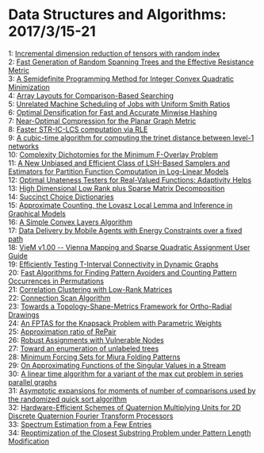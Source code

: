 # Data Structures and Algorithms: 2017/3/15-21  
1: [Incremental dimension reduction of tensors with random index](https://doi.org/10.48550/arXiv.1103.3585)  
2: [Fast Generation of Random Spanning Trees and the Effective Resistance  Metric](https://doi.org/10.48550/arXiv.1501.00267)  
3: [A Semidefinite Programming Method for Integer Convex Quadratic  Minimization](https://doi.org/10.48550/arXiv.1504.07672)  
4: [Array Layouts for Comparison-Based Searching](https://doi.org/10.48550/arXiv.1509.05053)  
5: [Unrelated Machine Scheduling of Jobs with Uniform Smith Ratios](https://doi.org/10.48550/arXiv.1607.07631)  
6: [Optimal Densification for Fast and Accurate Minwise Hashing](https://doi.org/10.48550/arXiv.1703.04664)  
7: [Near-Optimal Compression for the Planar Graph Metric](https://doi.org/10.48550/arXiv.1703.04814)  
8: [Faster STR-IC-LCS computation via RLE](https://doi.org/10.48550/arXiv.1703.04954)  
9: [A cubic-time algorithm for computing the trinet distance between level-1  networks](https://doi.org/10.48550/arXiv.1703.05097)  
10: [Complexity Dichotomies for the Minimum F-Overlay Problem](https://doi.org/10.48550/arXiv.1703.05156)  
11: [A New Unbiased and Efficient Class of LSH-Based Samplers and Estimators  for Partition Function Computation in Log-Linear Models](https://doi.org/10.48550/arXiv.1703.05160)  
12: [Optimal Unateness Testers for Real-Valued Functions: Adaptivity Helps](https://doi.org/10.48550/arXiv.1703.05199)  
13: [High Dimensional Low Rank plus Sparse Matrix Decomposition](https://doi.org/10.48550/arXiv.1502.00182)  
14: [Succinct Choice Dictionaries](https://doi.org/10.48550/arXiv.1604.06058)  
15: [Approximate Counting, the Lovasz Local Lemma and Inference in Graphical  Models](https://doi.org/10.48550/arXiv.1610.04317)  
16: [A Simple Convex Layers Algorithm](https://doi.org/10.48550/arXiv.1702.06829)  
17: [Data Delivery by Mobile Agents with Energy Constraints over a fixed path](https://doi.org/10.48550/arXiv.1703.05496)  
18: [VieM v1.00 -- Vienna Mapping and Sparse Quadratic Assignment User Guide](https://doi.org/10.48550/arXiv.1703.05509)  
19: [Efficiently Testing T-Interval Connectivity in Dynamic Graphs](https://doi.org/10.48550/arXiv.1502.00089)  
20: [Fast Algorithms for Finding Pattern Avoiders and Counting Pattern  Occurrences in Permutations](https://doi.org/10.48550/arXiv.1509.08216)  
21: [Correlation Clustering with Low-Rank Matrices](https://doi.org/10.48550/arXiv.1611.07305)  
22: [Connection Scan Algorithm](https://doi.org/10.48550/arXiv.1703.05997)  
23: [Towards a Topology-Shape-Metrics Framework for Ortho-Radial Drawings](https://doi.org/10.48550/arXiv.1703.06040)  
24: [An FPTAS for the Knapsack Problem with Parametric Weights](https://doi.org/10.48550/arXiv.1703.06048)  
25: [Approximation ratio of RePair](https://doi.org/10.48550/arXiv.1703.06061)  
26: [Robust Assignments with Vulnerable Nodes](https://doi.org/10.48550/arXiv.1703.06074)  
27: [Toward an enumeration of unlabeled trees](https://doi.org/10.48550/arXiv.1703.06113)  
28: [Minimum Forcing Sets for Miura Folding Patterns](https://doi.org/10.48550/arXiv.1410.2231)  
29: [On Approximating Functions of the Singular Values in a Stream](https://doi.org/10.48550/arXiv.1604.08679)  
30: [A linear time algorithm for a variant of the max cut problem in series  parallel graphs](https://doi.org/10.48550/arXiv.1606.05240)  
31: [Asymptotic expansions for moments of number of comparisons used by the  randomized quick sort algorithm](https://doi.org/10.48550/arXiv.1610.05656)  
32: [Hardware-Efficient Schemes of Quaternion Multiplying Units for 2D  Discrete Quaternion Fourier Transform Processors](https://doi.org/10.48550/arXiv.1703.06320)  
33: [Spectrum Estimation from a Few Entries](https://doi.org/10.48550/arXiv.1703.06327)  
34: [Reoptimization of the Closest Substring Problem under Pattern Length  Modification](https://doi.org/10.48550/arXiv.1703.06644)  